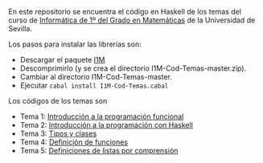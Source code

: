 En este repositorio se encuentra el código en Haskell de los temas del  curso de 
[Informática de 1º del Grado en Matemáticas](http://bit.ly/1WYZ1O9) 
de la Universidad de Sevilla.

Los pasos para instalar las librerías son:

+ Descargar el paquete [I1M](https://github.com/jaalonso/I1M-Cod-Temas/archive/master.zip)
+ Descomprimirlo (y se crea el directorio I1M-Cod-Temas-master.zip).
+ Cambiar al directorio I1M-Cod-Temas-master.
+ Ejecutar `cabal install I1M-Cod-Temas.cabal`

Los códigos de los temas son

+ Tema 1: [Introducción a la programación funcional
          ](https://github.com/jaalonso/I1M-Cod-Temas/blob/master/src/I1M/Temas/T1.hs)
+ Tema 2: [Introducción a la programación con Haskell
          ](https://github.com/jaalonso/I1M-Cod-Temas/blob/master/src/I1M/Temas/T2.hs)
+ Tema 3: [Tipos y clases
          ](https://github.com/jaalonso/I1M-Cod-Temas/blob/master/src/I1M/Temas/T3.hs)
+ Tema 4: [Definición de funciones
          ](https://github.com/jaalonso/I1M-Cod-Temas/blob/master/src/I1M/Temas/T4.hs)
+ Tema 5: [Definiciones de listas por comprensión
          ](https://github.com/jaalonso/I1M-Cod-Temas/blob/master/src/I1M/Temas/T5.hs)

